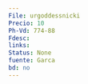```yaml
---
File: urgoddessnicki
Precio: 10
Ph-Vd: 774-88
Fdesc: 
links: 
Status: None
fuente: Garca
bd: no
---
```

